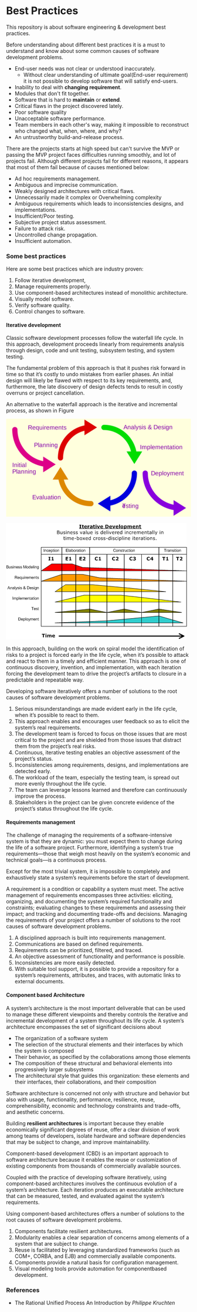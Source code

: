 # Best Practices
This repository is about software engineering &amp; development best practices.


Before understanding about different best practices it is a must to understand and know 
about some common causes of software development problems.

* End-user needs was not clear or understood inaccurately.
    - Without clear understanding of ultimate goal(End-user requirement) it is not possible to develop software that will satisfy end-users. 
* Inability to deal with **changing requirement**. 
* Modules that don't fit together.
* Software that is hard to **maintain** or **extend**.
* Critical flaws in the project discovered lately.
* Poor software quality
* Unacceptable software performance.
* Team members in each other's way, making it impossible to reconstruct who changed what, when, where, and why?
* An untrustworthy build-and-release process.

There are the projects starts at high speed but can't survive the MVP or passing the MVP project faces difficulties
running smoothly, and lot of projects fail. Although different projects fail for different reasons, it appears that
most of them fail because of causes mentioned below:

* Ad hoc requirements management.
* Ambiguous and imprecise communication. 
* Weakly designed architectures with critical flaws. 
* Unnecessarily made it complex or Overwhelming complexity
* Ambiguous requirements which leads to inconsistencies designs,
  and implementations.
* Insufficient/Poor testing.
* Subjective project status assessment.
* Failure to attack risk.
* Uncontrolled change propagation.
* Insufficient automation.

### Some best practices
Here are some best practices which are industry proven: 
1. Follow iterative development, 
2. Manage requirements properly.
3. Use component-based architectures instead of monolithic architecture.
4. Visually model software.
5. Verify software quality.
6. Control changes to software.

#### Iterative development
Classic software development processes follow the waterfall life cycle. In this approach, development proceeds linearly from requirements analysis through design, code and unit testing, subsystem testing, and system testing.

The fundamental problem of this approach is that it pushes risk forward in time so that it’s costly to undo mistakes from earlier
phases. An initial design will likely be flawed with respect to its key requirements, and, furthermore, the late discovery of design 
defects tends to result in costly overruns or project cancellation. 

An alternative to the waterfall approach is the iterative and incremental
process, as shown in Figure

![Iterative Development Model](./images/Iterative_development_model.png)

![Development Iterative](./images/Development-iterative.png)

In this approach, building on the work on spiral
model the identification of risks to a project is forced early in the
life cycle, when it’s possible to attack and react to them in a timely
and efficient manner.
This approach is one of continuous discovery, invention, and
implementation, with each iteration forcing the development team to drive the project’s artifacts to closure in a predictable and repeatable
way.

Developing software iteratively offers a number of solutions to
the root causes of software development problems.
1. Serious misunderstandings are made evident early in the
life cycle, when it’s possible to react to them.
2. This approach enables and encourages user feedback so as
to elicit the system’s real requirements.
3. The development team is forced to focus on those issues that
are most critical to the project and are shielded from those
issues that distract them from the project’s real risks.
4. Continuous, iterative testing enables an objective assessment
of the project’s status.
5. Inconsistencies among requirements, designs, and implementations
are detected early.
6. The workload of the team, especially the testing team, is
spread out more evenly throughout the life cycle.
7. The team can leverage lessons learned and therefore can
continuously improve the process.
8. Stakeholders in the project can be given concrete evidence
of the project’s status throughout the life cycle.

#### Requirements management
The challenge of managing the requirements of a software-intensive
system is that they are dynamic: you must expect them to change
during the life of a software project. Furthermore, identifying a
system’s true requirements—those that weigh most heavily on the
system’s economic and technical goals—is a continuous process.

Except for the most trivial system, it is impossible to completely and
exhaustively state a system’s requirements before the start of development.

A requirement is a condition or capability a system must meet.
The active management of requirements encompasses three activities:
eliciting, organizing, and documenting the system’s required
functionality and constraints; evaluating changes to these requirements and assessing their impact; and tracking and documenting
trade-offs and decisions. Managing the requirements of your project offers a number of
solutions to the root causes of software development problems.

1. A disciplined approach is built into requirements
management.
2. Communications are based on defined requirements.
3. Requirements can be prioritized, filtered, and traced.
4. An objective assessment of functionality and performance is
possible.
5. Inconsistencies are more easily detected.
6. With suitable tool support, it is possible to provide a repository
for a system’s requirements, attributes, and traces,
with automatic links to external documents.

#### Component based Architecture
A system’s architecture is the most important deliverable that can be used to manage
these different viewpoints and thereby controls the iterative and
incremental development of a system throughout its life cycle.
A system’s architecture encompasses the set of significant decisions
about
* The organization of a software system
* The selection of the structural elements and their interfaces
by which the system is composed
* Their behavior, as specified by the collaborations among
those elements
* The composition of these structural and behavioral
elements into progressively larger subsystems
* The architectural style that guides this organization: these elements and their interfaces, their collaborations, and
  their composition
  
Software architecture is concerned not only with structure and
behavior but also with usage, functionality, performance, resilience,
reuse, comprehensibility, economic and technology constraints and
trade-offs, and aesthetic concerns.

Building **resilient architectures** is important because they enable
economically significant degrees of reuse, offer a clear division
of work among teams of developers, isolate hardware and
software dependencies that may be subject to change, and improve
maintainability.

Component-based development (CBD) is an important approach
to software architecture because it enables the reuse or customization
of existing components from thousands of commercially available sources. 

Coupled with the practice of developing software iteratively,
using component-based architectures involves the continuous evolution
of a system’s architecture. Each iteration produces an executable
architecture that can be measured, tested, and evaluated
against the system’s requirements.

Using component-based architectures offers a number of solutions
to the root causes of software development problems.
1. Components facilitate resilient architectures.
2. Modularity enables a clear separation of concerns among
elements of a system that are subject to change.
3. Reuse is facilitated by leveraging standardized frameworks
(such as COM+, CORBA, and EJB) and commercially available
components.
4. Components provide a natural basis for configuration
management.
5. Visual modeling tools provide automation for componentbased
development.


### References
* The Rational Unified Process An Introduction by *Philippe Kruchten*

